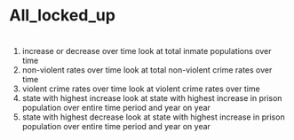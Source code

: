 # All_locked_up
# 
1. increase or decrease over time
look at total inmate populations over time 
2. non-violent rates over time
look at total non-violent crime rates over time 
3. violent crime rates over time
look at violent crime rates over time 
4. state with highest increase
look at state with highest increase in prison population over entire time period and year on year 
5. state with highest decrease
look at state with highest increase in prison population over entire time period and year on year 

